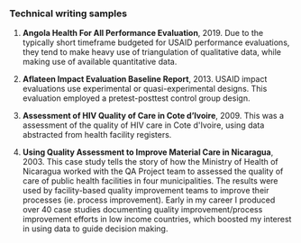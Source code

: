 ### Technical writing samples

1) **Angola Health For All Performance Evaluation**, 2019. Due to the typically short timeframe budgeted for USAID performance evaluations, they tend to make heavy use of triangulation of qualitative data, while making use of available quantitative data.  

2) **Aflateen Impact Evaluation Baseline Report**, 2013. USAID impact evaluations use experimental or quasi-experimental designs. This evaluation employed a pretest-posttest control group design.

3) **Assessment of HIV Quality of Care in Cote d’Ivoire**, 2009. This was a assessment of the quality of HIV care in Cote d'Ivoire, using data abstracted from health facility registers. 
   
5) **Using Quality Assessment to Improve Material Care in Nicaragua**, 2003. This case study tells the story of how the Ministry of Health of Nicaragua worked with the QA Project team to assessed the quality of care of public health facilities in four municipalities. The results were used by facility-based quality improvement teams to improve their processes (ie. process improvement). Early in my career I produced over 40 case studies documenting quality improvement/process improvement efforts in low income countries, which boosted my interest in using data to guide decision making. 
